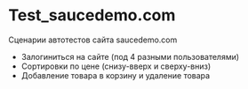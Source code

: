 # Test_saucedemo.com
Сценарии автотестов сайта saucedemo.com
- Залогиниться на сайте (под 4 разными пользователями)
- Сортировки по цене (снизу-вверх и сверху-вниз)
- Добавление товара в корзину и удаление товара

